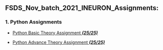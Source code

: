 ## FSDS_Nov_batch_2021_INEURON_Assignments:

### 1. Python Assignments
- [Python Basic Theory Assignment ***(25/25)***](https://github.com/Pritamchaudhari5/FSDS_Nov_batch_2021_INEURON_Assignments/tree/main/Python/Python%20Basic%20Theory%20Assignment)

- [Python Advance Theory Assignment ***(25/25)***](https://github.com/Pritamchaudhari5/FSDS_Nov_batch_2021_INEURON_Assignments/tree/main/Python/Python%20Advance%20Theory%20Assignment)
